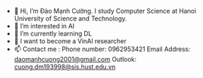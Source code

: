 - 👋 Hi, I’m Đào Mạnh Cường. I study Computer Science at Hanoi University of Science and Technology.
- 👀 I’m interested in AI
- 🌱 I’m currently learning DL
- 💞️ I want to become a VinAI researcher
- 📫 Contact me : Phone number: 0962953421
                  Email Address: daomanhcuong2001@gmail.com
                  Outlook: cuong.dm193998@sis.hust.edu.vn

<!---
daomanhcuonghust/daomanhcuonghust is a ✨ special ✨ repository because its `README.md` (this file) appears on your GitHub profile.
You can click the Preview link to take a look at your changes.
--->
